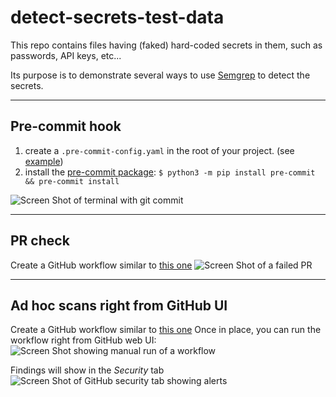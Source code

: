 # detect-secrets-test-data
This repo contains files having (faked) hard-coded secrets in them, such as passwords, API keys, etc...

Its purpose is to demonstrate several ways to use [Semgrep](https://github.com/returntocorp/semgrep/) to detect the secrets.

---
## Pre-commit hook
1. create a `.pre-commit-config.yaml` in the root of your project. (see [example](.pre-commit-config.yaml))
1. install the [pre-commit package](https://github.com/pre-commit/pre-commit): `$ python3 -m pip install pre-commit && pre-commit install`

![Screen Shot of terminal with git commit](https://user-images.githubusercontent.com/18272293/113333166-1bbb5400-92f0-11eb-89aa-4ee1be3b3f58.png)

---
## PR check
Create a GitHub workflow similar to [this one](.github/workflows/semgrep-pr-check.yml)
![Screen Shot of a failed PR](https://user-images.githubusercontent.com/18272293/113335314-c2085900-92f2-11eb-9a68-d55c7e8b7c54.png)

---
## Ad hoc scans right from GitHub UI
Create a GitHub workflow similar to [this one](.github/workflows/run-semgrep-baseline.yml)
Once in place, you can run the workflow right from GitHub web UI:
![Screen Shot showing manual run of a workflow](https://user-images.githubusercontent.com/18272293/113335535-11e72000-92f3-11eb-9691-8891c11a85ea.png)

Findings will show in the *Security* tab
![Screen Shot of GitHub security tab showing alerts](https://user-images.githubusercontent.com/18272293/113333954-1579a780-92f1-11eb-8d13-3cdc4246ec6b.png)

